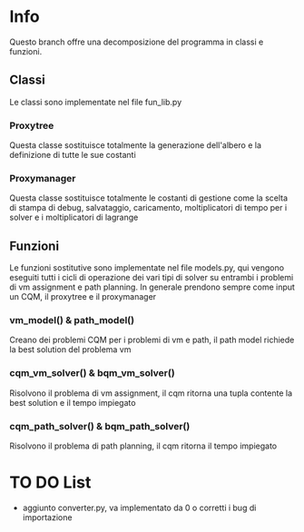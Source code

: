 # Info
Questo branch offre una decomposizione del programma in classi e funzioni.

## Classi
Le classi sono implementate nel file fun_lib.py

### Proxytree
Questa classe sostituisce totalmente la generazione dell'albero e la definizione di tutte le sue costanti

### Proxymanager
Questa classe sostituisce totalmente le costanti di gestione come la scelta di stampa di debug, salvataggio, caricamento, moltiplicatori di tempo per i solver e i moltiplicatori di lagrange

## Funzioni
Le funzioni sostitutive sono implementate nel file models.py, qui vengono eseguiti tutti i cicli di operazione dei vari tipi di solver su entrambi i problemi di vm assignment e path planning. In generale prendono sempre come input un CQM, il proxytree e il proxymanager

### vm_model() & path_model()
Creano dei problemi CQM per i problemi di vm e path, il path model richiede la best solution del problema vm

### cqm_vm_solver() & bqm_vm_solver()
Risolvono il problema di vm assignment, il cqm ritorna una tupla contente la best solution e il tempo impiegato

### cqm_path_solver() & bqm_path_solver()
Risolvono il problema di path planning, il cqm ritorna il tempo impiegato

# TO DO List
- aggiunto converter.py, va implementato da 0 o corretti i bug di importazione